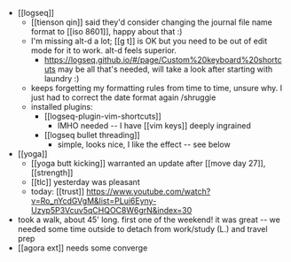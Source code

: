 - [[logseq]]
	- [[tienson qin]] said they'd consider changing the journal file name format to [[iso 8601]], happy about that :)
	- I'm missing alt-d a lot; [[g t]] is OK but you need to be out of edit mode for it to work. alt-d feels superior.
		- https://logseq.github.io/#/page/Custom%20keyboard%20shortcuts may be all that's needed, will take a look after starting with laundry :)
	- keeps forgetting my formatting rules from time to time, unsure why. I just had to correct the date format again /shruggie
	- installed plugins:
		- [[logseq-plugin-vim-shortcuts]]
			- IMHO needed -- I have [[vim keys]] deeply ingrained
		- [[logseq bullet threading]]
			- simple, looks nice, I like the effect -- see below
- [[yoga]]
	- [[yoga butt kicking]] warranted an update after [[move day 27]], [[strength]]
	- [[tlc]] yesterday was pleasant
	- today: [[trust]] https://www.youtube.com/watch?v=Ro_nYcdGVgM&list=PLui6Eyny-Uzyp5P3Vcuv5qCHQOC8W6grN&index=30
- took a walk, about 45' long. first one of the weekend! it was great -- we needed some time outside to detach from work/study (L.) and travel prep
- [[agora ext]] needs some converge
